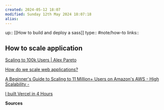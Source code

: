 ```yaml
---
created: 2024-05-12 18:07 
modified: Sunday 12th May 2024 18:07:18
alias: 
---
```

up::  [[How to build and deploy a sass]]
type:: #note/how-to 
links::
## How to scale application


[Scaling to 100k Users | Alex Pareto](https://alexpareto.com/scalability/systems/2020/02/03/scaling-100k.html)

[How do we scale web applications?](https://www.youtube.com/watch?v=NeWMO_vFpe8)

[A Beginner's Guide to Scaling to 11 Million+ Users on Amazon's AWS - High Scalability -](https://highscalability.com/a-beginners-guide-to-scaling-to-11-million-users-on-amazons/)

[I built Vercel in 4 Hours](https://www.youtube.com/watch?v=c8_tafixiAs)


**Sources**
